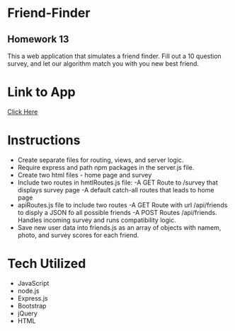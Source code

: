 # Friend-Finder

## Homework 13

This a web application that simulates a friend finder. Fill out a 10 question survey, and let our algorithm
match you with you new best friend.

# Link to App

[Click Here](https://floating-sands-45439.herokuapp.com/)

# Instructions

* Create separate files for routing, views, and server logic.
* Require express and path npm packages in the server.js file.
* Create two html files - home page and survey
* Include two routes in hmtlRoutes.js file:
    -A GET Route to /survey that displays survey page
    -A default catch-all routes that leads to home page
* apiRoutes.js file to include two routes
    -A GET Route with url /api/friends to disply a JSON fo all possible friends
    -A POST Routes /api/friends. Handles incoming survey and runs compatibility logic.
* Save new user data into friends.js as an array of objects with namem, photo, and survey scores for each friend.

# Tech Utilized

* JavaScript
* node.js
* Express.js
* Bootstrap
* jQuery
* HTML
